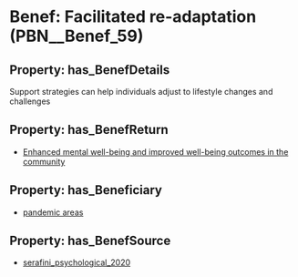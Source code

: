 # Benef: __Facilitated re-adaptation__ (PBN__Benef_59)

## Property: has_BenefDetails

Support strategies can help individuals adjust to lifestyle changes and challenges

## Property: has_BenefReturn

* [Enhanced mental well-being and improved well-being outcomes in the community](../BenefReturn/PBN__BenefReturn_59)

## Property: has_Beneficiary

* [pandemic areas](../Stakeholder/PBN__Stakeholder_45)

## Property: has_BenefSource

* [serafini_psychological_2020](../Article/PBN__Article_12)

